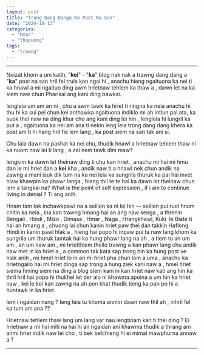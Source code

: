 ```yaml
---
layout: post
title: "Trong Dang Danga Ka Post Na San"
date: "2024-10-13"
categories: 
  - "hmar"
  - "thupuong"
tags: 
  - "trawng"
---
```


* * *

Nuizat khom a um katih, "**kei**" - "**ka**" blog nak nak a trawng dang dang a "**ka**" post na san hril fel trula kan ngai hi , anachu hieng ngaituona ka nei ti ka hnawl a mi ngaituo ding awm hrietnaw tehlem ka thaw a , dawn let na ka siem naw chun Pharisai ang kani ding bawksi.

Iengleia um am an ni , chu a awm tawk ka hriet ti ringna ka neia anachu hi thu hi ka sui pei chun kei anthawka ngaituona indiklo mi ah intlun pal ata, ka suok thei naw na ding khur cho ang kani ding lei hin , Iengleia hi lungril ka put a , ngaituona ka nei am ana ti nekin ieng leia trong dang dang khera ka post am ti hi hang hril fie lem lang , ka post siem na san tak ani si.

Chu laia dawn na pakhat ka nei chu, thudik hnawl a hrietnaw tehlem thaw ni ka nuom naw lei ti lang , a zai nem tawk dim maw?

Iengkim ka dawn let theinaw ding ti chu kan hriet , anachu mi hai mi hmu dan le mi hriet dan a **kei** kha , andik naw ti a hnawl nek chun andik na zawng a mani isuk dik tum na ka nei leia ka sungrila thuruk ka pai hai invet hlaw khawpin ka phawr langa , hieng thil te te hai ka dawn let theinaw chun iem a tangkai na? What is the point of self expression , if i am to continue living in denial ? Ti ang anih.

Hnam tam tak inchawkpawl na a seilien ka ni lei hin — seilien pui ruol hnam chitin ka neia , ina kan trawng hmang hai an ang naw senga , a threnin Bengali , Hindi , Mizo , Dimasa , Hmar , Naga , Hrangkhawl, Kuki  le Biate ti hai an hmang a , chuong lai chun kanin hriet paw thei dan takkin Haflong Hindi in kanin pawl hlak a , hieng hai popo hi inpaw pui ta naw lang khom ka sungrila um thuruk tamtak hai ka hung phawr lang na ah , a tiem tu an um am , an um naw am , mi hrietthiem theilo trawng a kan phawr lang chu andik naw met in ka hriet a , a common tak kata sap trong hin ka hung post ve hlak anih , mi hmel hriet lo in an mi hriet pha chun lom a uma , anachu ka hrietngailo hai mi hriet dinga sap trong a hung ziek kani naw a , hmel hriet siema hming siem na ding a blog siem kani in kan hriet naw kati ang hin ka thril hril hai popo hi thukhel let der alo ni khawma apoina a um hin ka hriet naw , kei le kei kan zawng na ah pen khat thudik tieng ka pan po hi a huntawk in ka hriet.

Iem i ngaidan nang ? Ieng leia tu khoma anmin dawn naw thil ah , inhril fel ka tum am ana ??

Hrietnaw tehlem thaw lang um lang var nau iengtinam kan ti thei ding ? Ei hrietnaw a mi hai miti na hai hi an ngaidan ani khawma thudik a thrang am anmi hriet indik naw lei cho , ti bek belchieng hi ei mimal mawphurna annaw a ?

* * *
